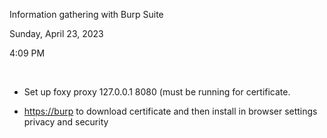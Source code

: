 Information gathering with Burp Suite

Sunday, April 23, 2023

4:09 PM

 

-   Set up foxy proxy 127.0.0.1 8080 (must be running for certificate.

-   <https://burp> to download certificate and then install in browser settings privacy and security
